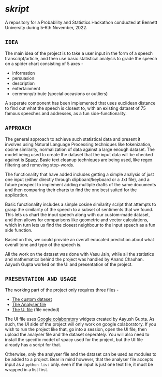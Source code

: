 
# *skript*

A repository for a Probability and Statistics Hackathon conducted at Bennett University during 5-6th November, 2022.

## `IDEA`

The main idea of the project is to take a user input in the form of a speech transcript/article, and then use basic statistical analysis to grade the speech on a spider chart consisting of 5 axes -

- information
- persuasion
- description
- entertainment
- ceremony/tribute (special occasions or outliers)
  
A seperate component has been implemented that uses euclidean distance to find out what the speech is closest to, with an existing dataset of 75 famous speeches and addresses, as a fun side-functionality.

## `APPROACH`

The general approach to achieve such statistical data and present it involves using Natural Language Processing techniques like tokenization, cosine similarity, normalization of data against a large enough dataset. The model being used to create the dataset that the input data will be checked against is [Spacy](https://spacy.io). Basic text cleanup techniques are being used, like regex filtering and removing stop-words.

The functionality that have added includes getting a simple analysis of just one input (either directly through clipboard/keyboard or a .txt file), and a future prospect to implement adding multiple drafts of the same documents and then comparing their charts to find the one best suited for the application.

Basic functionality includes a simple cosine similarity script that attempts to grasp the similarity of the speech to a subset of sentiments that we found. This lets us chart the input speech along with our custom-made dataset, and then allows for comparisons like geometric and vector calculations, which in turn lets us find the closest neighbour to the input speech as a fun side function.

Based on this, we could provide an overall educated prediction about what overall tone and type of the speech is.

All the work on the dataset was done with Vasu Jain, while all the statistics and mathematics behind the project was handled by Anand Chauhan. Aayush Gupta worked on the UI and presentation of the project.

## `PRESENTATION AND USAGE`

The working part of the project only requires three files - 

- [The custom dataset](defdata.csv)
- [The Analyser file](skriptAnalyser.py)
- [The UI file](placeholderURL) (file needed)

The UI file uses [Google colaboratory](https://colab.research.google.com/notebooks/widgets.ipynb) widgets created by Aayush Gupta. As such, the UI side of the project will only work on google colaboratory. If you wish to run the project like that, go into a session, open the UI file, then upload the analyser file and the dataset seperately. You will also need to install the specific model of spacy used for the project, but the UI file already has a script for that.

Otherwise, only the analyser file and the dataset can be used as modules to be added to a project. Bear in mind however, that the analyser file accepts input as a `python list` only. even if the input is just one text file, it must be wrapped in a list first.

